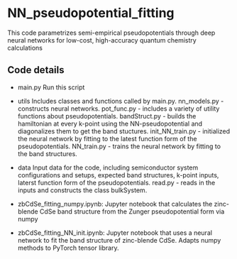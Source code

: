 # NN_pseudopotential_fitting
This code parametrizes semi-empirical pseudopotentials through deep neural networks for low-cost, high-accuracy quantum chemistry calculations

## Code details
- main.py
Run this script

- utils
Includes classes and functions called by main.py. 
nn_models.py - constructs neural networks. 
pot_func.py - includes a variety of utility functions about pseudopotentials. 
bandStruct.py - builds the hamiltonian at every k-point using the NN-pseudopotential and diagonalizes them to get the band stuctures. 
init_NN_train.py - initialized the neural network by fitting to the latest function form of the pseudopotentials. 
NN_train.py - trains the neural network by fitting to the band structures. 


- data
Input data for the code, including semiconductor system configurations and setups, expected band structures, k-point inputs, laterst function form of the pseudopotentials. 
read.py - reads in the inputs and constructs the class bulkSystem. 

- zbCdSe_fitting_numpy.ipynb: 
Jupyter notebook that calculates the zinc-blende CdSe band structure from the Zunger pseudopotential form via numpy

- zbCdSe_fitting_NN_init.ipynb: 
Jupyter notebook that uses a neural network to fit the band structure of zinc-blende CdSe. Adapts numpy methods to PyTorch tensor library. 

